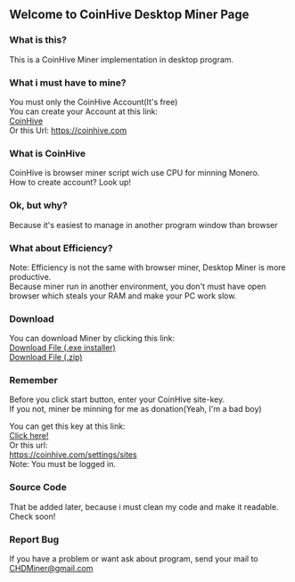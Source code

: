 ## Welcome to CoinHive Desktop Miner Page

### What is this?
This is a CoinHive Miner implementation in desktop program.

### What i must have to mine?
You must only the CoinHive Account(It's free) <br/>
You can create your Account at this link: <br/>
<a href="https://coinhive.com">CoinHive</a><br/>
Or this Url: https://coinhive.com<br/>

### What is CoinHive
CoinHive is browser miner script wich use CPU for minning Monero.<br/>
How to create account? Look up!<br/>

### Ok, but why?
Because it's easiest to manage in another program window than browser<br/>

### What about Efficiency?
Note: Efficiency is not the same with browser miner, Desktop Miner is more productive. <br/>
Because miner run in another environment, you don't must have open browser which steals your RAM and make your PC work slow.<br/>

### Download
You can download Miner by clicking this link:<br/>
<a href="CHDesktopMiner.exe" download>Download File (.exe installer)</a><br/>
<a href="CHDesktopMiner.zip" download>Download File (.zip)</a><br/>

### Remember
Before you click start button, enter your CoinHive site-key.<br/>
If you not, miner be minning for me as donation(Yeah, I'm a bad boy)<br/>

You can get this key at this link: <br/> 
<a href="https://coinhive.com/settings/sites">Click here!</a> <br/>
Or this url: <br/>
https://coinhive.com/settings/sites<br/>
Note: You must be logged in.

### Source Code
That be added later, because i must clean my code and make it readable.<br/>
Check soon!

### Report Bug
If you have a problem or want ask about program, send your mail to CHDMiner@gmail.com<br/>
